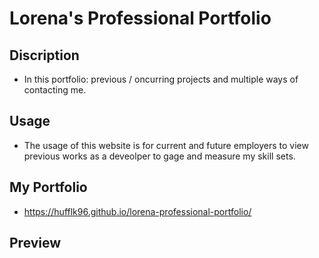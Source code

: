# Lorena's Professional Portfolio
## Discription
- In this portfolio: previous / oncurring projects and multiple ways of contacting me.
## Usage
- The usage of this website is for current and future employers to view previous works as a deveolper to gage and measure my skill sets. 
## My Portfolio
- https://hufflk96.github.io/lorena-professional-portfolio/
## Preview
